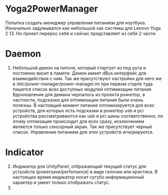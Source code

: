 # Yoga2PowerManager
Попытка создать менеджер управления питанием для ноутбука. Изначально задумывался как небольшой хак системы для Lenovo Yoga 2 13. Но проект перерос себя и сейчас представляет из себя 2 части:

# Daemon
1. Небольшой демон на питоне, который стартует из под рута и постоянно висит в памяти. Демон имеет dBus интерфейс для взаимодействия с ним. Так же присутствуют настройки для него  же в /etc/power-manager/power-manager.ini при первом старте туда пишется список всех доступных модулей оптимизации питания. Вдохновление для демана черпалось из проекта powertop, в частности, подсказки для оптимизации питания были очень полезны. В настоящий момент питание оптимизируется для всех устройств, для которых есть подсказки в powertop usb и pci устройства рассматриваются как usb и pci шины соответственно, по этому оптиизация происходит для всех сразу, исключением является только сенсорный экран. Так же присутствует черный список. Управление питанием для этих устройств игнорируется. 

# Indicator
2. Индикатор для UnityPanel, отбражающий текущий статус для устройств (powersave/perfomance) в виде галочки или крестика. В настоящее время индикатор носит сугубо информационный характер и умеет только отображать статус.
3. 



